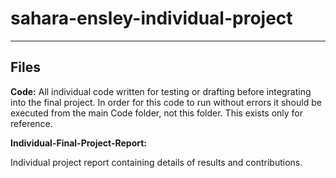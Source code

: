 # sahara-ensley-individual-project

----

## Files

**Code:**
All individual code written for testing or drafting before integrating into the final project. In order for this 
code to run without errors it should be executed from the main Code folder, not this folder. This exists only for 
reference.


**Individual-Final-Project-Report:**

Individual project report containing details of results and contributions.

